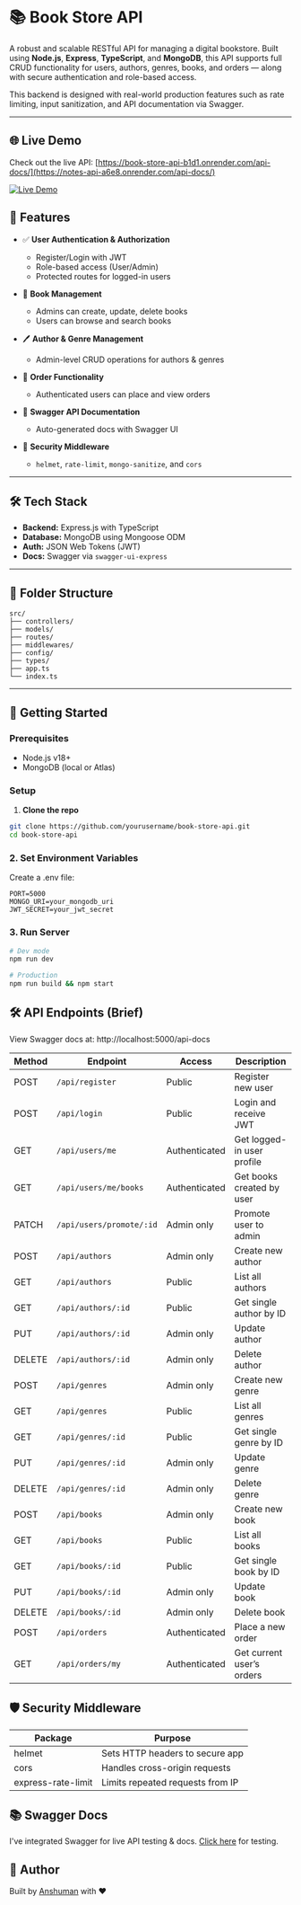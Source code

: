 # 📚 Book Store API

A robust and scalable RESTful API for managing a digital bookstore. Built using **Node.js**, **Express**, **TypeScript**, and **MongoDB**, this API supports full CRUD functionality for users, authors, genres, books, and orders — along with secure authentication and role-based access.

This backend is designed with real-world production features such as rate limiting, input sanitization, and API documentation via Swagger.

---

## 🌐 Live Demo

Check out the live API: [https://book-store-api-b1d1.onrender.com/api-docs/](https://notes-api-a6e8.onrender.com/api-docs/)

[![Live Demo](https://img.shields.io/badge/-LIVE_DEMO-2ea44f?style=for-the-badge)](https://book-store-api-b1d1.onrender.com/api-docs/)

## 🚀 Features

- ✅ **User Authentication & Authorization**

  - Register/Login with JWT
  - Role-based access (User/Admin)
  - Protected routes for logged-in users

- 📘 **Book Management**

  - Admins can create, update, delete books
  - Users can browse and search books

- 🖊️ **Author & Genre Management**

  - Admin-level CRUD operations for authors & genres

- 🛒 **Order Functionality**

  - Authenticated users can place and view orders

- 📄 **Swagger API Documentation**

  - Auto-generated docs with Swagger UI

- 🧰 **Security Middleware**
  - `helmet`, `rate-limit`, `mongo-sanitize`, and `cors`

---

## 🛠️ Tech Stack

- **Backend:** Express.js with TypeScript
- **Database:** MongoDB using Mongoose ODM
- **Auth:** JSON Web Tokens (JWT)
- **Docs:** Swagger via `swagger-ui-express`

---

## 📁 Folder Structure

```
src/
├── controllers/
├── models/
├── routes/
├── middlewares/
├── config/
├── types/
├── app.ts
└── index.ts
```

---

## 🧪 Getting Started

### Prerequisites

- Node.js v18+
- MongoDB (local or Atlas)

### Setup

1. **Clone the repo**

```bash
git clone https://github.com/yourusername/book-store-api.git
cd book-store-api
```

### 2. Set Environment Variables

Create a .env file:

```env
PORT=5000
MONGO_URI=your_mongodb_uri
JWT_SECRET=your_jwt_secret
```

### 3. Run Server

```bash
# Dev mode
npm run dev

# Production
npm run build && npm start

```

## 🛠️ API Endpoints (Brief)

View Swagger docs at:
http://localhost:5000/api-docs

| Method | Endpoint                 | Access        | Description                |
| ------ | ------------------------ | ------------- | -------------------------- |
| POST   | `/api/register`          | Public        | Register new user          |
| POST   | `/api/login`             | Public        | Login and receive JWT      |
| GET    | `/api/users/me`          | Authenticated | Get logged-in user profile |
| GET    | `/api/users/me/books`    | Authenticated | Get books created by user  |
| PATCH  | `/api/users/promote/:id` | Admin only    | Promote user to admin      |
| POST   | `/api/authors`           | Admin only    | Create new author          |
| GET    | `/api/authors`           | Public        | List all authors           |
| GET    | `/api/authors/:id`       | Public        | Get single author by ID    |
| PUT    | `/api/authors/:id`       | Admin only    | Update author              |
| DELETE | `/api/authors/:id`       | Admin only    | Delete author              |
| POST   | `/api/genres`            | Admin only    | Create new genre           |
| GET    | `/api/genres`            | Public        | List all genres            |
| GET    | `/api/genres/:id`        | Public        | Get single genre by ID     |
| PUT    | `/api/genres/:id`        | Admin only    | Update genre               |
| DELETE | `/api/genres/:id`        | Admin only    | Delete genre               |
| POST   | `/api/books`             | Admin only    | Create new book            |
| GET    | `/api/books`             | Public        | List all books             |
| GET    | `/api/books/:id`         | Public        | Get single book by ID      |
| PUT    | `/api/books/:id`         | Admin only    | Update book                |
| DELETE | `/api/books/:id`         | Admin only    | Delete book                |
| POST   | `/api/orders`            | Authenticated | Place a new order          |
| GET    | `/api/orders/my`         | Authenticated | Get current user’s orders  |

## 🛡️ Security Middleware

| Package            | Purpose                          |
| ------------------ | -------------------------------- |
| helmet             | Sets HTTP headers to secure app  |
| cors               | Handles cross-origin requests    |
| express-rate-limit | Limits repeated requests from IP |

## 📚 Swagger Docs

I've integrated Swagger for live API testing & docs.
[Click here](https://notes-api-a6e8.onrender.com/api-docs/) for testing.

## 🧠 Author

Built by [Anshuman](https://github.com/anshumanSathua) with ❤️
